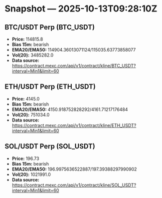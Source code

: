 # Snapshot — 2025-10-13T09:28:10Z

## BTC/USDT Perp (BTC_USDT)
- **Price:** 114815.8
- **Bias 15m:** bearish
- **EMA20/EMA50:** 114904.36013071124/115035.63773858077
- **Vol(20):** 3485282.0
- **Data source:** https://contract.mexc.com/api/v1/contract/kline/BTC_USDT?interval=Min1&limit=60

## ETH/USDT Perp (ETH_USDT)
- **Price:** 4145.0
- **Bias 15m:** bearish
- **EMA20/EMA50:** 4150.918752828292/4161.71217176484
- **Vol(20):** 751034.0
- **Data source:** https://contract.mexc.com/api/v1/contract/kline/ETH_USDT?interval=Min1&limit=60

## SOL/USDT Perp (SOL_USDT)
- **Price:** 196.73
- **Bias 15m:** bearish
- **EMA20/EMA50:** 196.9975636522887/197.39388297990902
- **Vol(20):** 1021991.0
- **Data source:** https://contract.mexc.com/api/v1/contract/kline/SOL_USDT?interval=Min1&limit=60
